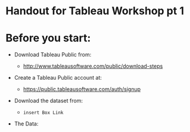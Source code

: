 Handout for Tableau Workshop pt 1
===

# Before you start:
- Download Tableau Public from:
  - http://www.tableausoftware.com/public/download-steps
- Create a Tableau Public account at:
  - https://public.tableausoftware.com/auth/signup
- Download the dataset from:
  - `insert Box Link`

- The Data:
